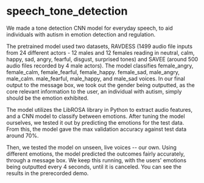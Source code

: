# speech_tone_detection

We made a tone detection CNN model for everyday speech, to aid individuals with autism in emotion detection and regulation.

The pretrained model used two datasets, RAVDESS (1499 audio file inputs from 24 different actors - 12 males and 12 females reading in neutral, calm, happy, sad, angry, fearful, disgust, surprised tones) and SAVEE (around 500 audio files recorded by 4 male actors). The model classifies female_angry, female_calm, female_fearful, female_happy. female_sad, male_angry, male_calm. male_fearful, male_happy, and male_sad voices. In our final output to the message box, we took out the gender being outputted, as the core relevant information to the user, an individual with autism, simply should be the emotion exhibited. 

The model utilizes the LibROSA library in Python to extract audio features, and a CNN model to classify between emotions. After tuning the model ourselves, we tested it out by predicting the emotions for the test data. From this, the model gave the max validation accuracy against test data around 70%.

Then, we tested the model on unseen, live voices -- our own. Using different emotions, the model predicted the outcomes fairly accurately, through a message box. We keep this running, with the users' emotions being outputted every 4 seconds, until it is canceled. You can see the results in the prerecorded demo.